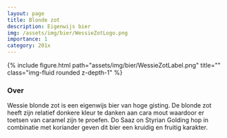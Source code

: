 ```yaml
---
layout: page
title: Blonde zot
description: Eigenwijs bier
img: /assets/img/bier/WessieZotLogo.png
importance: 1
category: 201x
---
```


<div class="row">
    <div class="col-sm mt-3 mt-md-0">
        {% include figure.html path="assets/img/bier/WessieZotLabel.png" title="" class="img-fluid rounded z-depth-1" %}
    </div>
</div>

### Over
Wessie blonde zot is een
eigenwijs bier van hoge gisting.
De blonde zot heeft zijn relatief
donkere kleur te danken aan
cara mout waardoor er toetsen van
caramel zijn te proefen. Do Saaz
on Styrian Golding hop
in combinatie met koriander
geven dit bier een kruidig en
fruitig karakter.







